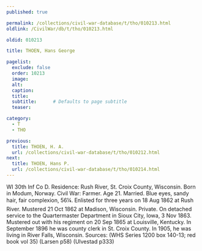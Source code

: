 ```yaml
---
published: true

permalink: /collections/civil-war-database/t/tho/010213.html
oldlink: /CivilWar/db/t/tho/010213.html

oldid: 010213

title: THOEN, Hans George

pagelist:
  exclude: false
  order: 10213
  image: 
  alt:
  caption:
  title:
  subtitle:      # Defaults to page subtitle
  teaser:

category: 
  - T 
  - THO

previous:
  title: THOEN, H. A.
  url: /collections/civil-war-database/t/tho/010212.html  
next:
  title: THOEN, Hans P.
  url: /collections/civil-war-database/t/tho/010214.html   
---
```

WI 30th Inf Co D. Residence: Rush River, St. Croix County, Wisconsin. Born in Modum, Norway. Civil War: Farmer. Age 21. Married. Blue eyes, sandy hair, fair complexion, 5&#146;6&frac14;&#148;. Enlisted for three years on 18 Aug 1862 at Rush River. Mustered 21 Oct 1862 at Madison, Wisconsin. Private. On detached service to the Quartermaster Department in Sioux City, Iowa, 3 Nov 1863. Mustered out with his regiment on 20 Sep 1865 at Louisville, Kentucky. In September 1896 he was county clerk in St. Croix County. In 1905, he was living in River Falls, Wisconsin. Sources: (WHS Series 1200 box 140-13; red book vol 35) (Larsen p58) (Ulvestad p333)
